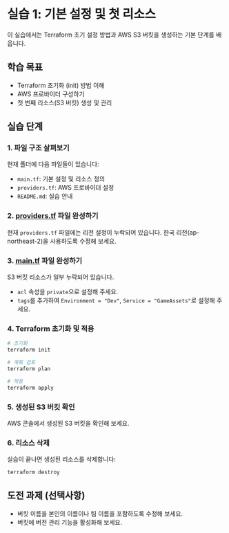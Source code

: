 # 실습 1: 기본 설정 및 첫 리소스

이 실습에서는 Terraform 초기 설정 방법과 AWS S3 버킷을 생성하는 기본 단계를 배웁니다.

## 학습 목표

- Terraform 초기화 (init) 방법 이해
- AWS 프로바이더 구성하기
- 첫 번째 리소스(S3 버킷) 생성 및 관리

## 실습 단계

### 1. 파일 구조 살펴보기

현재 폴더에 다음 파일들이 있습니다:

- `main.tf`: 기본 설정 및 리소스 정의
- `providers.tf`: AWS 프로바이더 설정
- `README.md`: 실습 안내

### 2. [providers.tf](http://providers.tf/) 파일 완성하기

현재 `providers.tf` 파일에는 리전 설정이 누락되어 있습니다.
한국 리전(ap-northeast-2)을 사용하도록 수정해 보세요.

### 3. [main.tf](http://main.tf/) 파일 완성하기

S3 버킷 리소스가 일부 누락되어 있습니다.

- `acl` 속성을 `private`으로 설정해 주세요.
- `tags`를 추가하여 `Environment = "Dev"`, `Service = "GameAssets"`로 설정해 주세요.

### 4. Terraform 초기화 및 적용

```bash
# 초기화
terraform init

# 계획 검토
terraform plan

# 적용
terraform apply

```

### 5. 생성된 S3 버킷 확인

AWS 콘솔에서 생성된 S3 버킷을 확인해 보세요.

### 6. 리소스 삭제

실습이 끝나면 생성된 리소스를 삭제합니다:

```bash
terraform destroy

```

## 도전 과제 (선택사항)

- 버킷 이름을 본인의 이름이나 팀 이름을 포함하도록 수정해 보세요.
- 버킷에 버전 관리 기능을 활성화해 보세요.
